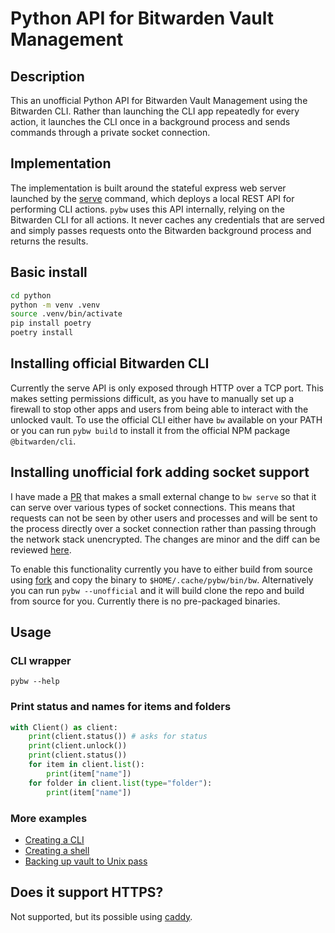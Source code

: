 # Python API for Bitwarden Vault Management

## Description
This an unofficial Python API for Bitwarden Vault Management using the Bitwarden CLI. Rather than launching the CLI app repeatedly for every action, it launches the CLI once in a background process and sends commands through a private socket connection.

## Implementation
The implementation is built around the stateful express web server launched by the [serve](https://bitwarden.com/help/cli/#serve) command, which deploys a local REST API for performing CLI actions. `pybw` uses this API internally, relying on the Bitwarden CLI for all actions. It never caches any credentials that are served and simply passes requests onto the Bitwarden background process and returns the results.

## Basic install

```sh
cd python
python -m venv .venv
source .venv/bin/activate
pip install poetry
poetry install
```

## Installing official Bitwarden CLI
Currently the serve API is only exposed through HTTP over a TCP port. This makes setting permissions difficult, as you have to manually set up a firewall to stop other apps and users from being able to interact with the unlocked vault. To use the official CLI either have `bw` available on your PATH or you can run `pybw build` to install it from the official NPM package `@bitwarden/cli`.

## Installing unofficial fork adding socket support
I have made a [PR](https://github.com/bitwarden/clients/pull/14262) that makes a small external change to `bw serve` so that it can serve over various types of socket connections. This means that requests can not be seen by other users and processes and will be sent to the process directly over a socket connection rather than passing through the network stack unencrypted. The changes are minor and the diff can be reviewed [here](https://github.com/bitwarden/clients/pull/14262/files).

To enable this functionality currently you have to either build from source using [fork](https://github.com/Game4Move78/clients/tree/feat/unix-socket-support) and copy the binary to `$HOME/.cache/pybw/bin/bw`. Alternatively you can run `pybw --unofficial` and it will build clone the repo and build from source for you. Currently there is no pre-packaged binaries.

## Usage

### CLI wrapper

```shell
pybw --help
```

### Print status and names for items and folders

```python
with Client() as client:
    print(client.status()) # asks for status
    print(client.unlock())
    print(client.status())
    for item in client.list():
        print(item["name"])
    for folder in client.list(type="folder"):
        print(item["name"])
```

### More examples

- [Creating a CLI](https://github.com/Game4Move78/pybw/blob/master/python/src/pybw/cli.py)
- [Creating a shell](https://github.com/Game4Move78/pybw/blob/master/python/src/pybw/examples/shell.py)
- [Backing up vault to Unix pass](https://github.com/Game4Move78/pybw/blob/master/python/src/pybw/examples/backup.py)

## Does it support HTTPS?

Not supported, but its possible using [caddy](https://github.com/Game4Move78/bw-serve-encrypted).
